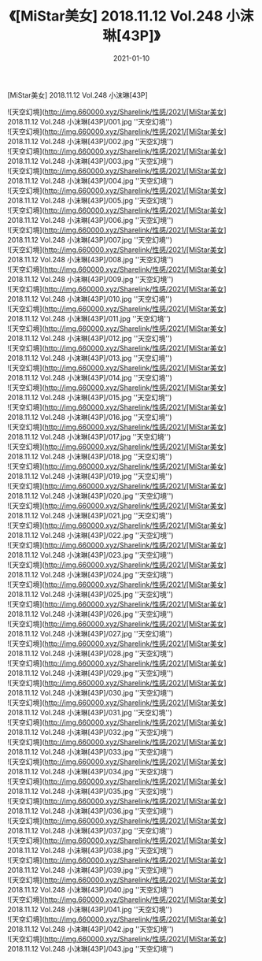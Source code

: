 ﻿---
layout: post
title:  《[MiStar美女] 2018.11.12 Vol.248 小沫琳[43P]》
date:   2021-01-10
img: http://img.660000.xyz/Sharelink/性感/2021/[MiStar美女] 2018.11.12 Vol.248 小沫琳[43P]/000.jpg
categories: [美女, 性感, 泳衣]
---

[MiStar美女] 2018.11.12 Vol.248 小沫琳[43P]



![天空幻境](http://img.660000.xyz/Sharelink/性感/2021/[MiStar美女] 2018.11.12 Vol.248 小沫琳[43P]/001.jpg ''天空幻境'') <br>
![天空幻境](http://img.660000.xyz/Sharelink/性感/2021/[MiStar美女] 2018.11.12 Vol.248 小沫琳[43P]/002.jpg ''天空幻境'') <br>
![天空幻境](http://img.660000.xyz/Sharelink/性感/2021/[MiStar美女] 2018.11.12 Vol.248 小沫琳[43P]/003.jpg ''天空幻境'') <br>
![天空幻境](http://img.660000.xyz/Sharelink/性感/2021/[MiStar美女] 2018.11.12 Vol.248 小沫琳[43P]/004.jpg ''天空幻境'') <br>
![天空幻境](http://img.660000.xyz/Sharelink/性感/2021/[MiStar美女] 2018.11.12 Vol.248 小沫琳[43P]/005.jpg ''天空幻境'') <br>
![天空幻境](http://img.660000.xyz/Sharelink/性感/2021/[MiStar美女] 2018.11.12 Vol.248 小沫琳[43P]/006.jpg ''天空幻境'') <br>
![天空幻境](http://img.660000.xyz/Sharelink/性感/2021/[MiStar美女] 2018.11.12 Vol.248 小沫琳[43P]/007.jpg ''天空幻境'') <br>
![天空幻境](http://img.660000.xyz/Sharelink/性感/2021/[MiStar美女] 2018.11.12 Vol.248 小沫琳[43P]/008.jpg ''天空幻境'') <br>
![天空幻境](http://img.660000.xyz/Sharelink/性感/2021/[MiStar美女] 2018.11.12 Vol.248 小沫琳[43P]/009.jpg ''天空幻境'') <br>
![天空幻境](http://img.660000.xyz/Sharelink/性感/2021/[MiStar美女] 2018.11.12 Vol.248 小沫琳[43P]/010.jpg ''天空幻境'') <br>
![天空幻境](http://img.660000.xyz/Sharelink/性感/2021/[MiStar美女] 2018.11.12 Vol.248 小沫琳[43P]/011.jpg ''天空幻境'') <br>
![天空幻境](http://img.660000.xyz/Sharelink/性感/2021/[MiStar美女] 2018.11.12 Vol.248 小沫琳[43P]/012.jpg ''天空幻境'') <br>
![天空幻境](http://img.660000.xyz/Sharelink/性感/2021/[MiStar美女] 2018.11.12 Vol.248 小沫琳[43P]/013.jpg ''天空幻境'') <br>
![天空幻境](http://img.660000.xyz/Sharelink/性感/2021/[MiStar美女] 2018.11.12 Vol.248 小沫琳[43P]/014.jpg ''天空幻境'') <br>
![天空幻境](http://img.660000.xyz/Sharelink/性感/2021/[MiStar美女] 2018.11.12 Vol.248 小沫琳[43P]/015.jpg ''天空幻境'') <br>
![天空幻境](http://img.660000.xyz/Sharelink/性感/2021/[MiStar美女] 2018.11.12 Vol.248 小沫琳[43P]/016.jpg ''天空幻境'') <br>
![天空幻境](http://img.660000.xyz/Sharelink/性感/2021/[MiStar美女] 2018.11.12 Vol.248 小沫琳[43P]/017.jpg ''天空幻境'') <br>
![天空幻境](http://img.660000.xyz/Sharelink/性感/2021/[MiStar美女] 2018.11.12 Vol.248 小沫琳[43P]/018.jpg ''天空幻境'') <br>
![天空幻境](http://img.660000.xyz/Sharelink/性感/2021/[MiStar美女] 2018.11.12 Vol.248 小沫琳[43P]/019.jpg ''天空幻境'') <br>
![天空幻境](http://img.660000.xyz/Sharelink/性感/2021/[MiStar美女] 2018.11.12 Vol.248 小沫琳[43P]/020.jpg ''天空幻境'') <br>
![天空幻境](http://img.660000.xyz/Sharelink/性感/2021/[MiStar美女] 2018.11.12 Vol.248 小沫琳[43P]/021.jpg ''天空幻境'') <br>
![天空幻境](http://img.660000.xyz/Sharelink/性感/2021/[MiStar美女] 2018.11.12 Vol.248 小沫琳[43P]/022.jpg ''天空幻境'') <br>
![天空幻境](http://img.660000.xyz/Sharelink/性感/2021/[MiStar美女] 2018.11.12 Vol.248 小沫琳[43P]/023.jpg ''天空幻境'') <br>
![天空幻境](http://img.660000.xyz/Sharelink/性感/2021/[MiStar美女] 2018.11.12 Vol.248 小沫琳[43P]/024.jpg ''天空幻境'') <br>
![天空幻境](http://img.660000.xyz/Sharelink/性感/2021/[MiStar美女] 2018.11.12 Vol.248 小沫琳[43P]/025.jpg ''天空幻境'') <br>
![天空幻境](http://img.660000.xyz/Sharelink/性感/2021/[MiStar美女] 2018.11.12 Vol.248 小沫琳[43P]/026.jpg ''天空幻境'') <br>
![天空幻境](http://img.660000.xyz/Sharelink/性感/2021/[MiStar美女] 2018.11.12 Vol.248 小沫琳[43P]/027.jpg ''天空幻境'') <br>
![天空幻境](http://img.660000.xyz/Sharelink/性感/2021/[MiStar美女] 2018.11.12 Vol.248 小沫琳[43P]/028.jpg ''天空幻境'') <br>
![天空幻境](http://img.660000.xyz/Sharelink/性感/2021/[MiStar美女] 2018.11.12 Vol.248 小沫琳[43P]/029.jpg ''天空幻境'') <br>
![天空幻境](http://img.660000.xyz/Sharelink/性感/2021/[MiStar美女] 2018.11.12 Vol.248 小沫琳[43P]/030.jpg ''天空幻境'') <br>
![天空幻境](http://img.660000.xyz/Sharelink/性感/2021/[MiStar美女] 2018.11.12 Vol.248 小沫琳[43P]/031.jpg ''天空幻境'') <br>
![天空幻境](http://img.660000.xyz/Sharelink/性感/2021/[MiStar美女] 2018.11.12 Vol.248 小沫琳[43P]/032.jpg ''天空幻境'') <br>
![天空幻境](http://img.660000.xyz/Sharelink/性感/2021/[MiStar美女] 2018.11.12 Vol.248 小沫琳[43P]/033.jpg ''天空幻境'') <br>
![天空幻境](http://img.660000.xyz/Sharelink/性感/2021/[MiStar美女] 2018.11.12 Vol.248 小沫琳[43P]/034.jpg ''天空幻境'') <br>
![天空幻境](http://img.660000.xyz/Sharelink/性感/2021/[MiStar美女] 2018.11.12 Vol.248 小沫琳[43P]/035.jpg ''天空幻境'') <br>
![天空幻境](http://img.660000.xyz/Sharelink/性感/2021/[MiStar美女] 2018.11.12 Vol.248 小沫琳[43P]/036.jpg ''天空幻境'') <br>
![天空幻境](http://img.660000.xyz/Sharelink/性感/2021/[MiStar美女] 2018.11.12 Vol.248 小沫琳[43P]/037.jpg ''天空幻境'') <br>
![天空幻境](http://img.660000.xyz/Sharelink/性感/2021/[MiStar美女] 2018.11.12 Vol.248 小沫琳[43P]/038.jpg ''天空幻境'') <br>
![天空幻境](http://img.660000.xyz/Sharelink/性感/2021/[MiStar美女] 2018.11.12 Vol.248 小沫琳[43P]/039.jpg ''天空幻境'') <br>
![天空幻境](http://img.660000.xyz/Sharelink/性感/2021/[MiStar美女] 2018.11.12 Vol.248 小沫琳[43P]/040.jpg ''天空幻境'') <br>
![天空幻境](http://img.660000.xyz/Sharelink/性感/2021/[MiStar美女] 2018.11.12 Vol.248 小沫琳[43P]/041.jpg ''天空幻境'') <br>
![天空幻境](http://img.660000.xyz/Sharelink/性感/2021/[MiStar美女] 2018.11.12 Vol.248 小沫琳[43P]/042.jpg ''天空幻境'') <br>
![天空幻境](http://img.660000.xyz/Sharelink/性感/2021/[MiStar美女] 2018.11.12 Vol.248 小沫琳[43P]/043.jpg ''天空幻境'') <br>
